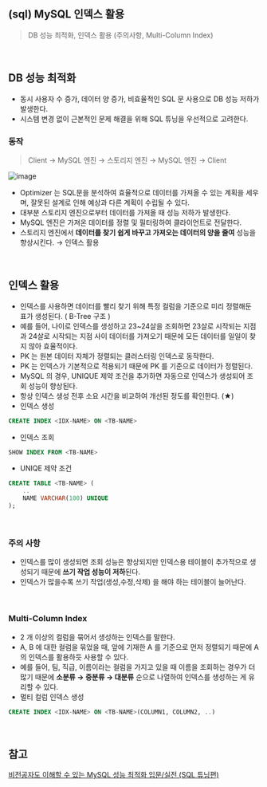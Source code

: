 ## (sql) MySQL 인덱스 활용
> DB 성능 최적화, 인덱스 활용 (주의사항, Multi-Column Index)

<br>

## DB 성능 최적화
- 동시 사용자 수 증가, 데이터 양 증가, 비효율적인 SQL 문 사용으로 DB 성능 저하가 발생한다.
- 시스템 변경 없이 근본적인 문제 해결을 위해 SQL 튜닝을 우선적으로 고려한다.

### 동작
> Client → MySQL 엔진 → 스토리지 엔진 → MySQL 엔진 → Client

![image](https://github.com/user-attachments/assets/58febbf4-ab2e-4a0d-99f3-6a20a0b89bf6)

- Optimizer 는 SQL문을 분석하여 효율적으로 데이터를 가져올 수 있는 계획을 세우며, 잘못된 설계로 인해 예상과 다른 계획이 수립될 수 있다.
- 대부분 스토리지 엔진으로부터 데이터를 가져올 때 성능 저하가 발생한다.
- MySQL 엔진은 가져온 데이터를 정렬 및 필터링하여 클라이언트로 전달한다.
- 스토리지 엔진에서 **데이터를 찾기 쉽게 바꾸고 가져오는 데이터의 양을 줄여** 성능을 향상시킨다. → 인덱스 활용

<br>

## 인덱스 활용
- 인덱스를 사용하면 데이터를 빨리 찾기 위해 특정 컬럼을 기준으로 미리 정렬해둔 표가 생성된다. ( B-Tree 구조 )
- 예를 들어, 나이로 인덱스를 생성하고 23~24살을 조회하면 23살로 시작되는 지점과 24살로 시작되는 지점 사이 데이터를 가져오기 때문에 모든 데이터를 일일이 찾지 않아 효율적이다. 
- PK 는 원본 데이터 자체가 정렬되는 클러스터링 인덱스로 동작한다.
- PK 는 인덱스가 기본적으로 적용되기 때문에 PK 를 기준으로 데이터가 정렬된다.
- MySQL 의 경우, UNIQUE 제약 조건을 추가하면 자동으로 인덱스가 생성되어 조회 성능이 향상된다.
- 항상 인덱스 생성 전후 소요 시간을 비교하여 개선된 정도를 확인한다. (★)
- 인덱스 생성
```sql
CREATE INDEX <IDX-NAME> ON <TB-NAME>
```
- 인덱스 조회
```SQL
SHOW INDEX FROM <TB-NAME>
```
- UNIQE 제약 조건
```sql
CREATE TABLE <TB-NAME> (
	..
	NAME VARCHAR(100) UNIQUE
);
```

<br>

### 주의 사항
- 인덱스를 많이 생성되면 조회 성능은 향상되지만 인덱스용 테이블이 추가적으로 생성되기 때문에 **쓰기 작업 성능이 저하**된다. 
- 인덱스가 많을수록 쓰기 작업(생성,수정,삭제) 을 해야 하는 테이블이 늘어난다. 

<br>

### Multi-Column Index 
- 2 개 이상의 컬럼을 묶어서 생성하는 인덱스를 말한다. 
- A, B 에 대한 컬럼을 묶었을 때, 앞에 기재한 A 를 기준으로 먼저 정렬되기 때문에 A 의 인덱스를 활용하듯 사용할 수 있다. 
- 예를 들어, 팀, 직급, 이름이라는 컬럼을 가지고 있을 때 이름을 조회하는 경우가 더 많기 때문에 **소분류 → 중분류 → 대분류** 순으로 나열하여 인덱스를 생성하는 게 유리할 수 있다. 
- 멀티 컬럼 인덱스 생성
```sql
CREATE INDEX <IDX-NAME> ON <TB-NAME>(COLUMN1, COLUMN2, ..)
```

<br>

## 참고
[비전공자도 이해할 수 있는 MySQL 성능 최적화 입문/실전 (SQL 튜닝편)](https://inf.run/DzjSq)